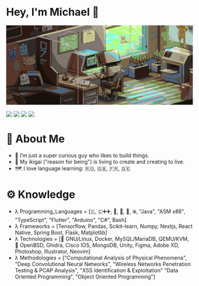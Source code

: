 # Hey, I'm Michael 👋
![](robot.gif)

[![](https://visitcount.itsvg.in/api?id=michaelradu&label=Profile%20Views&icon=3&pretty=false)](https://visitcount.itsvg.in)
[![](https://img.shields.io/badge/Substack-%23006f5c.svg?style=flat&logo=substack&logoColor=FF6719)](https://michaelradu.substack.com/)
[![](https://img.shields.io/badge/website-red?style=flat&logo=astro&logoColor=white)](https://michaelradu.netlify.app/)
[![](https://img.shields.io/github/followers/michaelradu?label=Follow%20Me&style=flat)](https://github.com/michaelradu)

# 🐼 About Me
- 🔭 I’m just a super curious guy who likes to build things.
- 🌱 My ikigai ("reason for being") is living to create and creating to live.
- 🗺️ I love language learning: 🇷🇴, 🇬🇧, 🇫🇷, 🇩🇪

# ⚙ Knowledge
- λ Programming_Languages = [🇨, 🇨➕➕, 🐍, 🦀, 🐹, ❄️, "Java", "ASM x86", "TypeScript", "Flutter", "Arduino", "C#", Bash]
- λ Frameworks = [Tensorflow, Pandas, Scikit-learn, Numpy, Nextjs, React Native, Spring Boot, Flask, Matplotlib]
- λ Technologies = [🐧 GNU/Linux, Docker, MySQL/MariaDB, QEMU/KVM, 🐡 OpenBSD, Ghidra, Cisco IOS, MongoDB, Unity, Figma, Adobe XD, Photoshop, Illustrator, Neovim]
- λ Methodologies = ["Computational Analysis of Physical Phenomena", "Deep Convolutional Neural Networks", "Wireless Networks Penetration Testing & PCAP Analysis", "XSS Identification & Exploitation" "Data Oriented Programming", "Object Oriented Programming"]
